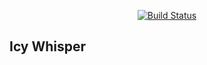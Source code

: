<p align="center">
<a href="https://travis-ci.org/deselbi/Icy-Whisper"><img src="https://travis-ci.org/deselbi/Icy-Whisper.svg" alt="Build Status"></a>


## Icy Whisper
